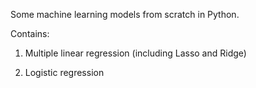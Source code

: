 Some machine learning models from scratch in Python.

Contains:

1. Multiple linear regression (including Lasso and Ridge)

2. Logistic regression

